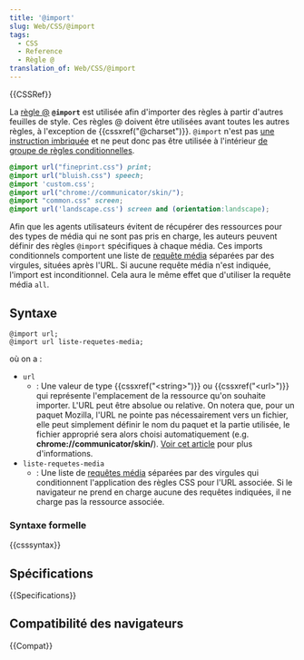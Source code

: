 ```yaml
---
title: '@import'
slug: Web/CSS/@import
tags:
  - CSS
  - Reference
  - Règle @
translation_of: Web/CSS/@import
---
```


{{CSSRef}}

La [règle @](/fr/docs/Web/CSS/Règles_@) **`@import`** est utilisée afin d'importer des règles à partir d'autres feuilles de style. Ces règles @ doivent être utilisées avant toutes les autres règles, à l'exception de {{cssxref("@charset")}}. `@import` n'est pas [une instruction imbriquée](/fr/Apprendre/CSS/Les_bases/La_syntaxe#Les_instructions_CSS) et ne peut donc pas être utilisée à l'intérieur [de groupe de règles conditionnelles](/fr/docs/Web/CSS/Règles_@#R.C3.A8gles_conditionnelles_de_groupe).

```css
@import url("fineprint.css") print;
@import url("bluish.css") speech;
@import 'custom.css';
@import url("chrome://communicator/skin/");
@import "common.css" screen;
@import url('landscape.css') screen and (orientation:landscape);
```

Afin que les agents utilisateurs évitent de récupérer des ressources pour des types de média qui ne sont pas pris en charge, les auteurs peuvent définir des règles `@import` spécifiques à chaque média. Ces imports conditionnels comportent une liste de [requête média](/fr/docs/Web/CSS/Media_queries) séparées par des virgules, situées après l'URL. Si aucune requête média n'est indiquée, l'import est inconditionnel. Cela aura le même effet que d'utiliser la requête média `all`.

## Syntaxe

```
@import url;
@import url liste-requetes-media;
```

où on a :

- `url`
  - : Une valeur de type {{cssxref("&lt;string&gt;")}} ou {{cssxref("&lt;url&gt;")}} qui représente l'emplacement de la ressource qu'on souhaite importer. L'URL peut être absolue ou relative. On notera que, pour un paquet Mozilla, l'URL ne pointe pas nécessairement vers un fichier, elle peut simplement définir le nom du paquet et la partie utilisée, le fichier approprié sera alors choisi automatiquement (e.g. **chrome://communicator/skin/**). [Voir cet article](/fr/docs/Mozilla/Tech/XUL/Tutorial/The_Chrome_URL) pour plus d'informations.
- `liste-requetes-media`
  - : Une liste de [requêtes média](/fr/docs/Web/CSS/Media_Queries/Using_media_queries) séparées par des virgules qui conditionnent l'application des règles CSS pour l'URL associée. Si le navigateur ne prend en charge aucune des requêtes indiquées, il ne charge pas la ressource associée.

### Syntaxe formelle

{{csssyntax}}

## Spécifications

{{Specifications}}

## Compatibilité des navigateurs

{{Compat}}
